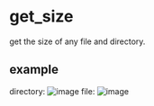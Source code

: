 # get_size
get the size of any file and directory.
## example
directory: 
![image](https://user-images.githubusercontent.com/49264993/125168978-66851b80-e1bd-11eb-971f-583cc644012e.png)
file:
![image](https://user-images.githubusercontent.com/49264993/125169016-8c122500-e1bd-11eb-86b2-75524d3b423d.png)

